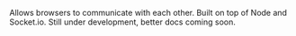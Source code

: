 Allows browsers to communicate with each other.  Built on top of Node and Socket.io.  Still under development, better docs coming soon.

